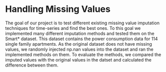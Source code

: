 # Handling Missing Values
The goal of our project is to test different existing missing value imputation techniques for time-series and find the best ones. To this goal we implemented many different imputation methods and tested them on the Smart* dataset. This dataset contains the power consumption data for 114 single family apartments.
As the original dataset does not have missing values, we randomly injected np.nan values into the dataset and ran the implemented methods on them. To evaluate the methods, we compared the imputed values with the original values in the datset and calculated the difference between them.
